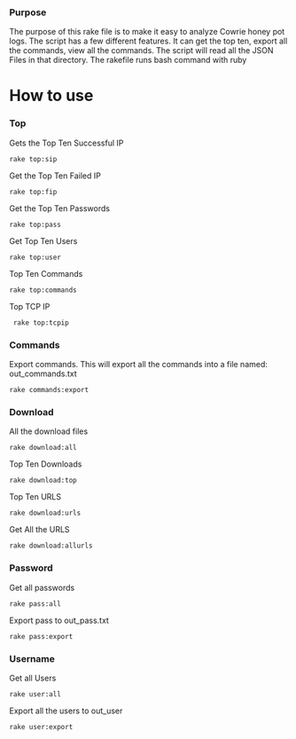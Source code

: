 ### Purpose
The purpose of this rake file is to make it easy to analyze Cowrie honey pot logs. 
The script has a few different features. It can get the top ten, export all the commands, view all the commands. 
The script will read all the JSON Files in that directory.  The rakefile runs bash command with ruby 


# How to use

### Top
Gets the Top Ten Successful IP
```
rake top:sip
```

Get the Top Ten Failed IP
```
rake top:fip
```

Get the Top Ten Passwords
```
rake top:pass
```

Get Top Ten Users
```
rake top:user
```

Top Ten Commands
```
rake top:commands
```

Top TCP IP
```
 rake top:tcpip
```
### Commands

Export commands. This will export all the commands into a file named: out_commands.txt
```
rake commands:export
```

### Download


All the download files
```
rake download:all
```

Top Ten Downloads
```
rake download:top
```

Top Ten URLS
```
rake download:urls
```


Get All the URLS
```
rake download:allurls
```



### Password

Get all passwords
```
rake pass:all
```


Export pass to out_pass.txt
```
rake pass:export
```

### Username

Get all Users
```
rake user:all
```

Export all the users to out_user
```
rake user:export
```

